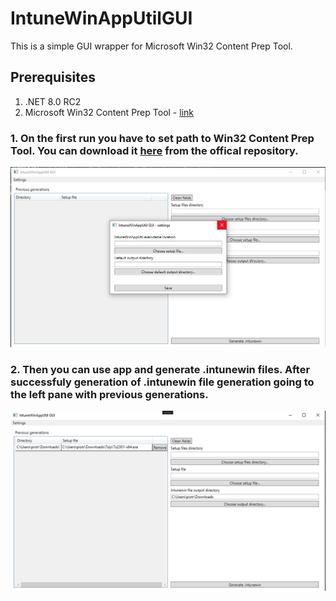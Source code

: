 # IntuneWinAppUtilGUI
This is a simple GUI wrapper for Microsoft Win32 Content Prep Tool. 

## Prerequisites
1. .NET 8.0 RC2
2. Microsoft Win32 Content Prep Tool - [link](https://github.com/microsoft/Microsoft-Win32-Content-Prep-Tool/tree/master)

### 1. On the first run you have to set path to Win32 Content Prep Tool. You can download it [here](https://github.com/microsoft/Microsoft-Win32-Content-Prep-Tool/tree/master) from the offical repository.
![First run window](/Docs/appgui-firstrun.png?raw=true "First run window") 
### 2. Then you can use app and generate .intunewin files. After successfuly generation of .intunewin file generation going to the left pane with previous generations.
![Main window](/Docs/appgui.png?raw=true "Main window") 
